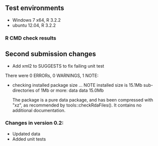 ## Test environments
* Windows 7 x64, R 3.2.2
* ubuntu 12.04, R 3.2.2

### R CMD check results

## Second submission changes

* Add xml2 to SUGGESTS to fix failing unit test

There were 0 ERRORs, 0 WARNINGS, 1 NOTE:

* checking installed package size ... NOTE
  installed size is 15.1Mb
  sub-directories of 1Mb or more:
    data  data  15.0Mb

  The package is a pure data package, and has been compressed with "xz", as
  recommended by tools::checkRdaFiles(). It contains no additional
  documentation.

### Changes in version 0.2:

* Updated data
* Added unit tests